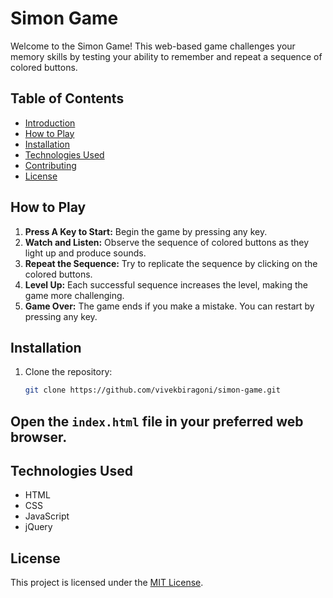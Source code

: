 # Simon Game

Welcome to the Simon Game! This web-based game challenges your memory skills by testing your ability to remember and repeat a sequence of colored buttons.

## Table of Contents
- [Introduction](#simon-game)
- [How to Play](#how-to-play)
- [Installation](#installation)
- [Technologies Used](#technologies-used)
- [Contributing](#contributing)
- [License](#license)

## How to Play

1. **Press A Key to Start:** Begin the game by pressing any key.
2. **Watch and Listen:** Observe the sequence of colored buttons as they light up and produce sounds.
3. **Repeat the Sequence:** Try to replicate the sequence by clicking on the colored buttons.
4. **Level Up:** Each successful sequence increases the level, making the game more challenging.
5. **Game Over:** The game ends if you make a mistake. You can restart by pressing any key.

## Installation

1. Clone the repository:
   ```bash
   git clone https://github.com/vivekbiragoni/simon-game.git
   
## Open the `index.html` file in your preferred web browser.


## Technologies Used
- HTML
- CSS
- JavaScript
- jQuery



## License
This project is licensed under the [MIT License](link-to-MIT-License).

